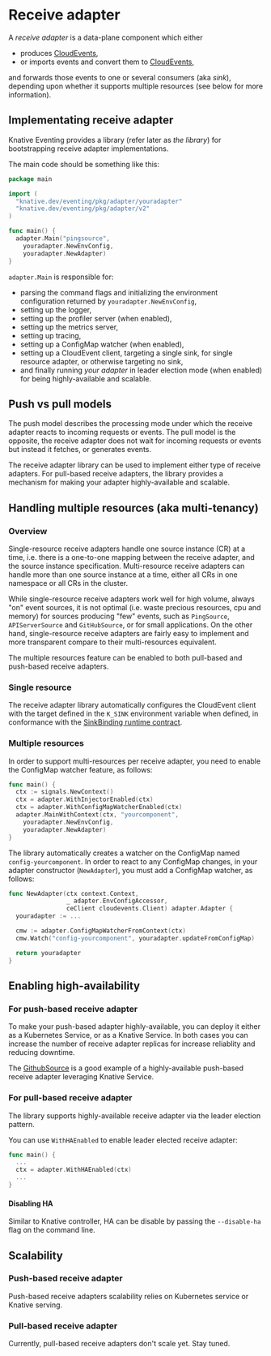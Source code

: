 # Receive adapter

A _receive adapter_ is a data-plane component which either

- produces [CloudEvents](https://github.com/cloudevents/spec),
- or imports events and convert them to
  [CloudEvents](https://github.com/cloudevents/spec),

and forwards those events to one or several consumers (aka _sink_),
depending upon whether it supports multiple resources (see below for more information).

## Implementating receive adapter

Knative Eventing provides a library (refer later as *the library*) for bootstrapping receive adapter implementations.

The main code should be something like this:

```go
package main

import (
  "knative.dev/eventing/pkg/adapter/youradapter"
  "knative.dev/eventing/pkg/adapter/v2"
)

func main() {
  adapter.Main("pingsource",
    youradapter.NewEnvConfig,
    youradapter.NewAdapter)
}
```

`adapter.Main` is responsible for:

- parsing the command flags and initializing the environment configuration
returned by `youradapter.NewEnvConfig`,
- setting up the logger,
- setting up the profiler server (when enabled),
- setting up the metrics server,
- setting up tracing,
- setting up a ConfigMap watcher (when enabled),
- setting up a CloudEvent client, targeting a single sink, for single resource adapter,
or otherwise targeting no sink,
- and finally running *your adapter* in leader election mode (when enabled) for being
highly-available and scalable.

## Push vs pull models

The push model describes the processing mode under which the receive adapter
reacts to incoming requests or events. The pull model is the opposite, the
receive adapter does not wait for incoming requests or events but instead it fetches,
or generates events.

The receive adapter library can be used to implement either type of receive adapters.
For pull-based receive adapters, the library provides a mechanism for making your adapter
highly-available and scalable.

## Handling multiple resources (aka multi-tenancy)

### Overview

Single-resource receive adapters handle one source instance (CR) at a time, i.e.
there is a one-to-one mapping between the receive adapter, and the source
instance specification. Multi-resource receive adapters can handle more than one
source instance at a time, either all CRs in one namespace or all CRs in the
cluster.

While single-resource receive adapters work well for high volume, always "on"
event sources, it is not optimal (i.e. waste precious resources, cpu and memory)
for sources producing "few" events, such as `PingSource`, `APIServerSource` and
`GitHubSource`, or for small applications. On the other hand, single-resource
receive adapters are fairly easy to implement and more transparent compare to
their multi-resources equivalent.

The multiple resources feature can be enabled to both pull-based and push-based
receive adapters.

### Single resource

The receive adapter library automatically configures the CloudEvent client with
the target defined in the `K_SINK` environment variable when defined, in conformance
with the [SinkBinding runtime contract](../spec/sources.md#sinkbinding).

### Multiple resources

In order to support multi-resources per receive adapter, you need to enable the
ConfigMap watcher feature, as follows:

```go
func main() {
  ctx := signals.NewContext()
  ctx = adapter.WithInjectorEnabled(ctx)
  ctx = adapter.WithConfigMapWatcherEnabled(ctx)
  adapter.MainWithContext(ctx, "yourcomponent",
    youradapter.NewEnvConfig,
    youradapter.NewAdapter)
}
```

The library automatically creates a watcher on the ConfigMap named `config-yourcomponent`.
In order to react to any ConfigMap changes, in your adapter constructor (`NewAdapter`),
you must add a ConfigMap watcher, as follows:

```go
func NewAdapter(ctx context.Context,
                _ adapter.EnvConfigAccessor,
                ceClient cloudevents.Client) adapter.Adapter {
  youradapter := ...

  cmw := adapter.ConfigMapWatcherFromContext(ctx)
  cmw.Watch("config-yourcomponent", youradapter.updateFromConfigMap)

  return youradapter
}
```

## Enabling high-availability

### For push-based receive adapter

To make your push-based adapter highly-available, you can deploy it either as a
Kubernetes Service, or as a Knative Service. In both cases you can increase the number of
receive adapter replicas for increase reliablity and reducing downtime.

The [GithubSource](https://github.com/knative/eventing-contrib/tree/master/github) is a good example
of a highly-available push-based receive adapter leveraging Knative Service.

### For pull-based receive adapter

The library supports highly-available receive adapter via the leader election pattern.

You can use `WithHAEnabled` to enable leader elected receive adapter:

```go
func main() {
  ...
  ctx = adapter.WithHAEnabled(ctx)
  ...
}
```

#### Disabling HA

Similar to Knative controller, HA can be disable by passing the `--disable-ha` flag on the
command line.

## Scalability

### Push-based receive adapter

Push-based receive adapters scalability relies on Kubernetes service
or Knative serving.

### Pull-based receive adapter

Currently, pull-based receive adapters don't scale yet. Stay tuned.
